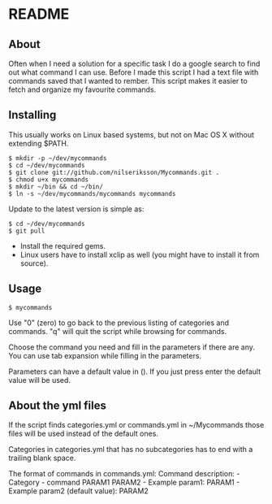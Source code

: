README
=================

About
-----

Often when I need a solution for a specific task I do a google search to find out what command I can use. Before I made this script I had a text file with commands saved that I wanted to rember. 
This script makes it easier to fetch and organize my favourite commands.

Installing
----------

This usually works on Linux based systems, but not on Mac OS X without extending $PATH.

	$ mkdir -p ~/dev/mycommands
	$ cd ~/dev/mycommands
	$ git clone git://github.com/nilseriksson/Mycommands.git .
	$ chmod u+x mycommands
	$ mkdir ~/bin && cd ~/bin/
	$ ln -s ~/dev/mycommands/mycommands mycommands

Update to the latest version is simple as:

	$ cd ~/dev/mycommands
	$ git pull

 * Install the required gems.
 * Linux users have to install xclip as well (you might have to install it from source).

Usage
-----

    $ mycommands
    
Use "0" (zero) to go back to the previous listing of categories and commands.
"q" will quit the script while browsing for commands.

Choose the command you need and fill in the parameters if there are any.
You can use tab expansion while filling in the parameters.

Parameters can have a default value in (). If you just press enter the default value will be used.

About the yml files
-------------------

If the script finds categories.yml or commands.yml in ~/Mycommands
those files will be used instead of the default ones.

Categories in categories.yml that has no subcategories has to end with a trailing blank space.

The format of commands in commands.yml:
    Command description:
      - Category
      - command PARAM1 PARAM2
      - Example param1: PARAM1
      - Example param2 (default value): PARAM2